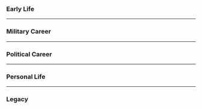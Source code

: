 ### Early Life
---   


### Military Career
------------------------------------------------


### Political Career
---   


### Personal Life
------------------------------------------------


### Legacy